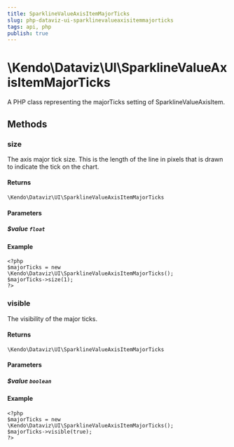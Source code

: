 ```yaml
---
title: SparklineValueAxisItemMajorTicks
slug: php-dataviz-ui-sparklinevalueaxisitemmajorticks
tags: api, php
publish: true
---
```


# \Kendo\Dataviz\UI\SparklineValueAxisItemMajorTicks

A PHP class representing the majorTicks setting of SparklineValueAxisItem.


## Methods

### size
The axis major tick size. This is the length of the line in pixels that is drawn to indicate the tick on the chart.

#### Returns
`\Kendo\Dataviz\UI\SparklineValueAxisItemMajorTicks`

#### Parameters

##### $value `float`



#### Example 
    <?php
    $majorTicks = new \Kendo\Dataviz\UI\SparklineValueAxisItemMajorTicks();
    $majorTicks->size(1);
    ?>

### visible
The visibility of the major ticks.

#### Returns
`\Kendo\Dataviz\UI\SparklineValueAxisItemMajorTicks`

#### Parameters

##### $value `boolean`



#### Example 
    <?php
    $majorTicks = new \Kendo\Dataviz\UI\SparklineValueAxisItemMajorTicks();
    $majorTicks->visible(true);
    ?>

